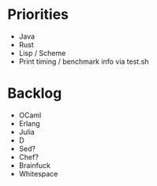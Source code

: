 # Priorities

- Java
- Rust
- Lisp / Scheme
- Print timing / benchmark info via test.sh



# Backlog

- OCaml
- Erlang
- Julia
- D
- Sed?
- Chef?
- Brainfuck
- Whitespace
